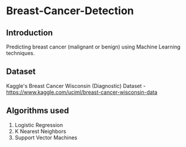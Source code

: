 # Breast-Cancer-Detection

## Introduction
Predicting breast cancer (malignant or benign) using Machine Learning techniques.

## Dataset
Kaggle's Breast Cancer Wisconsin (Diagnostic) Dataset -https://www.kaggle.com/uciml/breast-cancer-wisconsin-data

## Algorithms used
1. Logistic Regression
2. K Nearest Neighbors
3. Support Vector Machines

